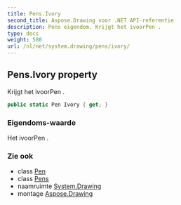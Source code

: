 ```yaml
---
title: Pens.Ivory
second_title: Aspose.Drawing voor .NET API-referentie
description: Pens eigendom. Krijgt het ivoorPen .
type: docs
weight: 580
url: /nl/net/system.drawing/pens/ivory/
---
```

## Pens.Ivory property

Krijgt het ivoorPen .

```csharp
public static Pen Ivory { get; }
```

### Eigendoms-waarde

Het ivoorPen .

### Zie ook

* class [Pen](../../pen/)
* class [Pens](../)
* naamruimte [System.Drawing](../../pens/)
* montage [Aspose.Drawing](../../../)


